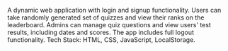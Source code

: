 A dynamic web application with login and signup functionality. Users can take randomly generated set of quizzes and view their ranks on the leaderboard. Admins can manage quiz questions and view users' test results, including dates and scores. The app includes full logout functionality.
Tech Stack: HTML, CSS, JavaScript, LocalStorage.
